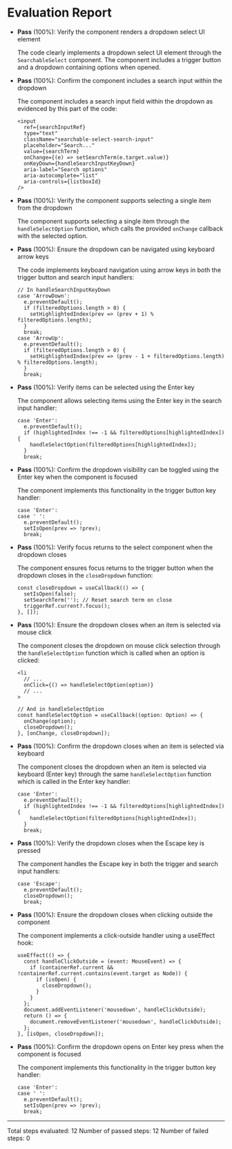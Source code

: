 # Evaluation Report

- **Pass** (100%): Verify the component renders a dropdown select UI element
    
    The code clearly implements a dropdown select UI element through the `SearchableSelect` component. The component includes a trigger button and a dropdown containing options when opened.

- **Pass** (100%): Confirm the component includes a search input within the dropdown
    
    The component includes a search input field within the dropdown as evidenced by this part of the code:
    ```tsx
    <input
      ref={searchInputRef}
      type="text"
      className="searchable-select-search-input"
      placeholder="Search..."
      value={searchTerm}
      onChange={(e) => setSearchTerm(e.target.value)}
      onKeyDown={handleSearchInputKeyDown}
      aria-label="Search options"
      aria-autocomplete="list"
      aria-controls={listboxId}
    />
    ```

- **Pass** (100%): Verify the component supports selecting a single item from the dropdown
    
    The component supports selecting a single item through the `handleSelectOption` function, which calls the provided `onChange` callback with the selected option.

- **Pass** (100%): Ensure the dropdown can be navigated using keyboard arrow keys
    
    The code implements keyboard navigation using arrow keys in both the trigger button and search input handlers:
    ```tsx
    // In handleSearchInputKeyDown
    case 'ArrowDown':
      e.preventDefault();
      if (filteredOptions.length > 0) {
        setHighlightedIndex(prev => (prev + 1) % filteredOptions.length);
      }
      break;
    case 'ArrowUp':
      e.preventDefault();
      if (filteredOptions.length > 0) {
        setHighlightedIndex(prev => (prev - 1 + filteredOptions.length) % filteredOptions.length);
      }
      break;
    ```

- **Pass** (100%): Verify items can be selected using the Enter key
    
    The component allows selecting items using the Enter key in the search input handler:
    ```tsx
    case 'Enter':
      e.preventDefault();
      if (highlightedIndex !== -1 && filteredOptions[highlightedIndex]) {
        handleSelectOption(filteredOptions[highlightedIndex]);
      }
      break;
    ```

- **Pass** (100%): Confirm the dropdown visibility can be toggled using the Enter key when the component is focused
    
    The component implements this functionality in the trigger button key handler:
    ```tsx
    case 'Enter':
    case ' ':
      e.preventDefault();
      setIsOpen(prev => !prev);
      break;
    ```

- **Pass** (100%): Verify focus returns to the select component when the dropdown closes
    
    The component ensures focus returns to the trigger button when the dropdown closes in the `closeDropdown` function:
    ```tsx
    const closeDropdown = useCallback(() => {
      setIsOpen(false);
      setSearchTerm(''); // Reset search term on close
      triggerRef.current?.focus();
    }, []);
    ```

- **Pass** (100%): Ensure the dropdown closes when an item is selected via mouse click
    
    The component closes the dropdown on mouse click selection through the `handleSelectOption` function which is called when an option is clicked:
    ```tsx
    <li
      // ...
      onClick={() => handleSelectOption(option)}
      // ...
    >
    
    // And in handleSelectOption
    const handleSelectOption = useCallback((option: Option) => {
      onChange(option);
      closeDropdown();
    }, [onChange, closeDropdown]);
    ```

- **Pass** (100%): Confirm the dropdown closes when an item is selected via keyboard
    
    The component closes the dropdown when an item is selected via keyboard (Enter key) through the same `handleSelectOption` function which is called in the Enter key handler:
    ```tsx
    case 'Enter':
      e.preventDefault();
      if (highlightedIndex !== -1 && filteredOptions[highlightedIndex]) {
        handleSelectOption(filteredOptions[highlightedIndex]);
      }
      break;
    ```

- **Pass** (100%): Verify the dropdown closes when the Escape key is pressed
    
    The component handles the Escape key in both the trigger and search input handlers:
    ```tsx
    case 'Escape':
      e.preventDefault();
      closeDropdown();
      break;
    ```

- **Pass** (100%): Ensure the dropdown closes when clicking outside the component
    
    The component implements a click-outside handler using a useEffect hook:
    ```tsx
    useEffect(() => {
      const handleClickOutside = (event: MouseEvent) => {
        if (containerRef.current && !containerRef.current.contains(event.target as Node)) {
          if (isOpen) {
            closeDropdown();
          }
        }
      };
      document.addEventListener('mousedown', handleClickOutside);
      return () => {
        document.removeEventListener('mousedown', handleClickOutside);
      };
    }, [isOpen, closeDropdown]);
    ```

- **Pass** (100%): Confirm the dropdown opens on Enter key press when the component is focused
    
    The component implements this functionality in the trigger button key handler:
    ```tsx
    case 'Enter':
    case ' ':
      e.preventDefault();
      setIsOpen(prev => !prev);
      break;
    ```

---

Total steps evaluated: 12
Number of passed steps: 12
Number of failed steps: 0